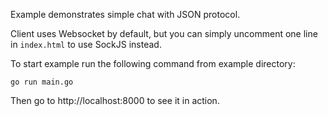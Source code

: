 Example demonstrates simple chat with JSON protocol.

Client uses Websocket by default, but you can simply uncomment one line in `index.html` to use SockJS instead. 

To start example run the following command from example directory:

```
go run main.go
```

Then go to http://localhost:8000 to see it in action.
